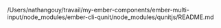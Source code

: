 /Users/nathangouy/travail/my-ember-components/ember-multi-input/node_modules/ember-cli-qunit/node_modules/qunitjs/README.md